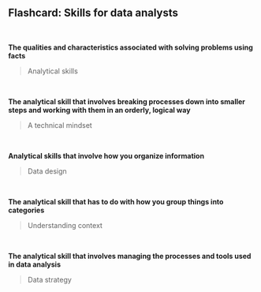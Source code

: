 ## Flashcard: Skills for data analysts

&nbsp;

**The qualities and characteristics associated with solving problems using facts**

> Analytical skills

&nbsp;

**The analytical skill that involves breaking processes down into smaller steps and working with them in an orderly, logical way**

> A technical mindset

&nbsp;

**Analytical skills that involve how you organize information**

> Data design

&nbsp;

**The analytical skill that has to do with how you group things into categories**

> Understanding context

&nbsp;

**The analytical skill that involves managing the processes and tools used in data analysis**

> Data strategy
